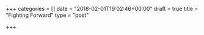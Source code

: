+++
categories = []
date = "2018-02-01T19:02:46+00:00"
draft = true
title = "Fighting Forward"
type = "post"

+++

